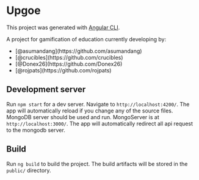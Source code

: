 # Upgoe

This project was generated with [Angular CLI](https://github.com/angular/angular-cli).

A project for gamification of education currently developing by:
<ul>
<li>[@asumandang](https://github.com/asumandang)</li>
<li>[@crucibles](https://github.com/crucibles)</li>
<li>[@Donex26](https://github.com/Donex26)</li>
<li>[@rojpats](https://github.com/rojpats)</li>
</ul>

## Development server

Run `npm start` for a dev server. Navigate to `http://localhost:4200/`. The app will automatically reload if you change any of the source files.
MongoDB server should be used and run. MongoServer is at `http://localhost:3000/`. The app will automatically redirect all api request to the mongodb server.


## Build

Run `ng build` to build the project. The build artifacts will be stored in the `public/` directory.


